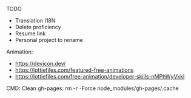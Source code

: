 TODO
- Translation I18N
- Delete proficiency
- Resume link
- Personal project to rename


Animation:
- https://devicon.dev/
- https://lottiefiles.com/featured-free-animations
- https://lottiefiles.com/free-animation/developer-skills-nMPhWyVkkl


CMD:
Clean gh-pages: rm -r -Force node_modules/gh-pages/.cache